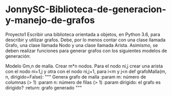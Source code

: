 # JonnySC-Biblioteca-de-generacion-y-manejo-de-grafos

Proyecto1
Escribir una biblioteca orientada a objetos, en Python 3.6, para describir y utilizar grafos. Debe, por lo menos contar con una clase llamada Grafo, una clase llamada Nodo y una clase llamada Arista. Asimismo, se deben realizar funciones para generar grafos con los siguientes modelos de generación:

Modelo Gm,n de malla. Crear m*n nodos. Para el nodo ni,j crear una arista con el nodo ni+1,j y otra con el nodo ni,j+1, para i<m y j<n
def grafoMalla(m, n, dirigido=False):
   """
   Genera grafo de malla
   :param m: número de columnas (> 1)
   :param n: número de filas (> 1)
   :param dirigido: el grafo es dirigido?
   :return: grafo generado
   """

